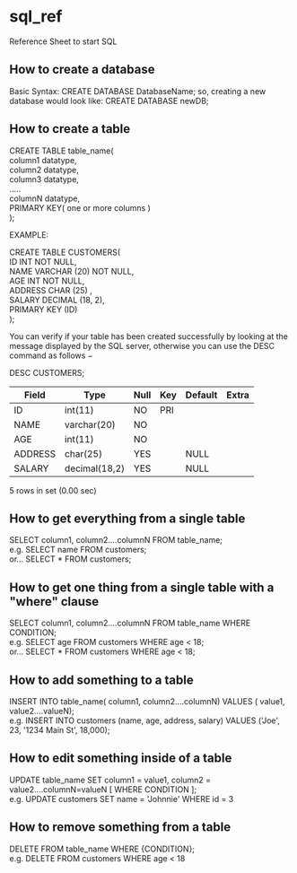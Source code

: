 # sql_ref
Reference Sheet to start SQL

## How to create a database

Basic Syntax: CREATE DATABASE DatabaseName;
so, creating a new database <newDB> would look like: CREATE DATABASE newDB;

## How to create a table

CREATE TABLE table_name(<br/>
   column1 datatype,<br/>
   column2 datatype,<br/>
   column3 datatype,<br/>
   .....<br/>
   columnN datatype,<br/>
   PRIMARY KEY( one or more columns )<br/>
);

EXAMPLE:

CREATE TABLE CUSTOMERS(<br/>
   ID   INT              NOT NULL,<br/>
   NAME VARCHAR (20)     NOT NULL,<br/>
   AGE  INT              NOT NULL,<br/>
   ADDRESS  CHAR (25) ,<br/>
   SALARY   DECIMAL (18, 2),<br/>
   PRIMARY KEY (ID)<br/>
);

You can verify if your table has been created successfully by looking at the message displayed by the SQL server, otherwise you can use the DESC command as follows −

DESC CUSTOMERS;

| Field   | Type          | Null | Key | Default | Extra |
|---|---|---|---|---|---|
| ID      | int(11)       | NO   | PRI |         |       |
| NAME    | varchar(20)   | NO   |     |         |       |
| AGE     | int(11)       | NO   |     |         |       |
| ADDRESS | char(25)      | YES  |     | NULL    |       |
| SALARY  | decimal(18,2) | YES  |     | NULL    |       |

5 rows in set (0.00 sec)

## How to get everything from a single table

SELECT column1, column2....columnN FROM table_name;<br/>
e.g.  SELECT name FROM customers;<br/>
or... SELECT * FROM customers;

## How to get one thing from a single table with a "where" clause

SELECT column1, column2....columnN FROM table_name WHERE CONDITION;</br>
e.g.  SELECT age FROM customers WHERE age < 18;<br/>
or... SELECT * FROM customers WHERE age < 18;

## How to add something to a table

INSERT INTO table_name( column1, column2....columnN) VALUES ( value1, value2....valueN);<br/>
e.g. INSERT INTO customers (name, age, address, salary) VALUES ('Joe', 23, '1234 Main St', 18,000);

## How to edit something inside of a table

UPDATE table_name SET column1 = value1, column2 = value2....columnN=valueN [ WHERE  CONDITION ];<br/>
e.g. UPDATE customers SET name = 'Johnnie' WHERE id = 3

## How to remove something from a table

DELETE FROM table_name WHERE  {CONDITION};<br/>
e.g. DELETE FROM customers WHERE age < 18

